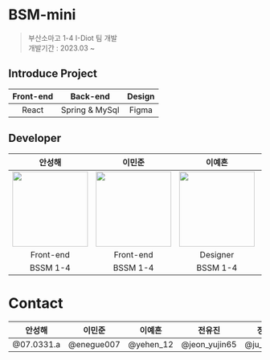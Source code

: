 BSM-mini
===
> 부산소마고 1-4 I-Diot 팀 개발  
> 개발기간 : 2023.03 ~

## Introduce Project

| Front-end | Back-end | Design |
|:---:|:---:|:---:|
|React|Spring & MySql|Figma|
  
## Developer

|안성해 | 이민준 | 이예흔 | 전유진 | 정홍섭 |
|:---:|:---:|:---:|:---:|:---:|
|<img  src="https://avatars.githubusercontent.com/u/58692441?v=4"  width="150"  height="150"/>|<img  src="https://avatars.githubusercontent.com/u/127070837?v=4"  width="150"  height="150"/>|<img  src="https://avatars.githubusercontent.com/u/126836473?v=4"  width="150"  height="150"/>|<img  src="https://avatars.githubusercontent.com/u/121763556?v=4"  width="150"  height="150"/>|<img  src="https://avatars.githubusercontent.com/u/126876363?v=4"  width="150"  height="150"/>|
| Front-end | Front-end | Designer | Back-end | Back-end |
|BSSM 1-4 | BSSM 1-4 | BSSM 1-4 | BSSM 1-4 | BSSM 1-4 |


# Contact
| 안성해 | 이민준 | 이예흔 | 전유진 | 정홍섭 |
|---|---|---|---|---|
|@07.0331.a|@enegue007|@yehen_12|@jeon_yujin65|@ju_seop07|
